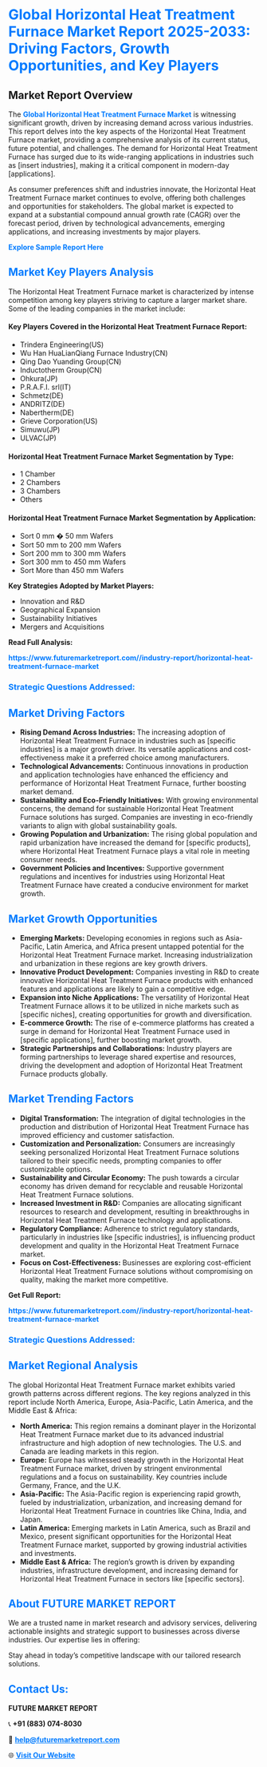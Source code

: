 <h1 style="color: #007BFF;">Global Horizontal Heat Treatment Furnace Market Report 2025-2033: Driving Factors, Growth Opportunities, and Key Players</h1>

<section id="overview">
<h2>Market Report Overview</h2>
<p>The <a href="https://www.futuremarketreport.com//industry-report/horizontal-heat-treatment-furnace-market" style="color: #007BFF; text-decoration: none;"><strong>Global Horizontal Heat Treatment Furnace Market</strong></a> is witnessing significant growth, driven by increasing demand across various industries. This report delves into the key aspects of the Horizontal Heat Treatment Furnace market, providing a comprehensive analysis of its current status, future potential, and challenges. The demand for Horizontal Heat Treatment Furnace has surged due to its wide-ranging applications in industries such as [insert industries], making it a critical component in modern-day [applications].</p>
<p>As consumer preferences shift and industries innovate, the Horizontal Heat Treatment Furnace market continues to evolve, offering both challenges and opportunities for stakeholders. The global market is expected to expand at a substantial compound annual growth rate (CAGR) over the forecast period, driven by technological advancements, emerging applications, and increasing investments by major players.</p>
</section>

<section id="overview">
<p><a href="https://www.futuremarketreport.com//request-sample/reportId=56113" style="color: #007BFF; text-decoration: none;"><strong>Explore Sample Report Here</strong></a></p>
</section>

<section id="key-players">
<h2 style="color: #007BFF;">Market Key Players Analysis</h2>
<p>The Horizontal Heat Treatment Furnace market is characterized by intense competition among key players striving to capture a larger market share. Some of the leading companies in the market include:</p>
<h4>Key Players Covered in the Horizontal Heat Treatment Furnace Report:</h4>
<ul><li>Trindera Engineering(US)</li><li>Wu Han HuaLianQiang Furnace Industry(CN)</li><li>Qing Dao Yuanding Group(CN)</li><li>Inductotherm Group(CN)</li><li>Ohkura(JP)</li><li>P.R.A.F.I. srl(IT)</li><li>Schmetz(DE)</li><li>ANDRITZ(DE)</li><li>Nabertherm(DE)</li><li>Grieve Corporation(US)</li><li>Simuwu(JP)</li><li>ULVAC(JP)</li></ul>
<h4>Horizontal Heat Treatment Furnace Market Segmentation by Type:</h4>
<ul><li>1 Chamber</li><li>2 Chambers</li><li>3 Chambers</li><li>Others</li></ul>

<h4>Horizontal Heat Treatment Furnace Market Segmentation by Application:</h4>
<ul><li>Sort 0 mm � 50 mm Wafers</li><li>Sort 50 mm to 200 mm Wafers</li><li>Sort 200 mm to 300 mm Wafers</li><li>Sort 300 mm to 450 mm Wafers</li><li>Sort More than 450 mm Wafers</li></ul>
<p><strong>Key Strategies Adopted by Market Players:</strong></p>
<ul>
<li>Innovation and R&D</li>
<li>Geographical Expansion</li>
<li>Sustainability Initiatives</li>
<li>Mergers and Acquisitions</li>
</ul>
</section>

<section>
<p><strong>Read Full Analysis: </strong></p><a href="https://www.futuremarketreport.com//industry-report/horizontal-heat-treatment-furnace-market" style="color: #007BFF; text-decoration: none;"><strong>https://www.futuremarketreport.com//industry-report/horizontal-heat-treatment-furnace-market</strong></a>
<h3 style="color: #007BFF;">Strategic Questions Addressed:</h3>
</section>

<section id="driving-factors">
<h2 style="color: #007BFF;">Market Driving Factors</h2>
<ul>
<li><strong>Rising Demand Across Industries:</strong> The increasing adoption of Horizontal Heat Treatment Furnace in industries such as [specific industries] is a major growth driver. Its versatile applications and cost-effectiveness make it a preferred choice among manufacturers.</li>
<li><strong>Technological Advancements:</strong> Continuous innovations in production and application technologies have enhanced the efficiency and performance of Horizontal Heat Treatment Furnace, further boosting market demand.</li>
<li><strong>Sustainability and Eco-Friendly Initiatives:</strong> With growing environmental concerns, the demand for sustainable Horizontal Heat Treatment Furnace solutions has surged. Companies are investing in eco-friendly variants to align with global sustainability goals.</li>
<li><strong>Growing Population and Urbanization:</strong> The rising global population and rapid urbanization have increased the demand for [specific products], where Horizontal Heat Treatment Furnace plays a vital role in meeting consumer needs.</li>
<li><strong>Government Policies and Incentives:</strong> Supportive government regulations and incentives for industries using Horizontal Heat Treatment Furnace have created a conducive environment for market growth.</li>
</ul>
</section>

<section id="growth-opportunities">
<h2 style="color: #007BFF;">Market Growth Opportunities</h2>
<ul>
<li><strong>Emerging Markets:</strong> Developing economies in regions such as Asia-Pacific, Latin America, and Africa present untapped potential for the Horizontal Heat Treatment Furnace market. Increasing industrialization and urbanization in these regions are key growth drivers.</li>
<li><strong>Innovative Product Development:</strong> Companies investing in R&D to create innovative Horizontal Heat Treatment Furnace products with enhanced features and applications are likely to gain a competitive edge.</li>
<li><strong>Expansion into Niche Applications:</strong> The versatility of Horizontal Heat Treatment Furnace allows it to be utilized in niche markets such as [specific niches], creating opportunities for growth and diversification.</li>
<li><strong>E-commerce Growth:</strong> The rise of e-commerce platforms has created a surge in demand for Horizontal Heat Treatment Furnace used in [specific applications], further boosting market growth.</li>
<li><strong>Strategic Partnerships and Collaborations:</strong> Industry players are forming partnerships to leverage shared expertise and resources, driving the development and adoption of Horizontal Heat Treatment Furnace products globally.</li>
</ul>
</section>

<section id="trending-factors">
<h2 style="color: #007BFF;">Market Trending Factors</h2>
<ul>
<li><strong>Digital Transformation:</strong> The integration of digital technologies in the production and distribution of Horizontal Heat Treatment Furnace has improved efficiency and customer satisfaction.</li>
<li><strong>Customization and Personalization:</strong> Consumers are increasingly seeking personalized Horizontal Heat Treatment Furnace solutions tailored to their specific needs, prompting companies to offer customizable options.</li>
<li><strong>Sustainability and Circular Economy:</strong> The push towards a circular economy has driven demand for recyclable and reusable Horizontal Heat Treatment Furnace solutions.</li>
<li><strong>Increased Investment in R&D:</strong> Companies are allocating significant resources to research and development, resulting in breakthroughs in Horizontal Heat Treatment Furnace technology and applications.</li>
<li><strong>Regulatory Compliance:</strong> Adherence to strict regulatory standards, particularly in industries like [specific industries], is influencing product development and quality in the Horizontal Heat Treatment Furnace market.</li>
<li><strong>Focus on Cost-Effectiveness:</strong> Businesses are exploring cost-efficient Horizontal Heat Treatment Furnace solutions without compromising on quality, making the market more competitive.</li>
</ul>
</section>

<section>
<p><strong>Get Full Report: </strong></p><a href="https://www.futuremarketreport.com//industry-report/horizontal-heat-treatment-furnace-market" style="color: #007BFF; text-decoration: none;"><strong>https://www.futuremarketreport.com//industry-report/horizontal-heat-treatment-furnace-market</strong></a>
<h3 style="color: #007BFF;">Strategic Questions Addressed:</h3>
</section>


<section id="regional-analysis">
<h2 style="color: #007BFF;">Market Regional Analysis</h2>
<p>The global Horizontal Heat Treatment Furnace market exhibits varied growth patterns across different regions. The key regions analyzed in this report include North America, Europe, Asia-Pacific, Latin America, and the Middle East & Africa:</p>
<ul>
<li><strong>North America:</strong> This region remains a dominant player in the Horizontal Heat Treatment Furnace market due to its advanced industrial infrastructure and high adoption of new technologies. The U.S. and Canada are leading markets in this region.</li>
<li><strong>Europe:</strong> Europe has witnessed steady growth in the Horizontal Heat Treatment Furnace market, driven by stringent environmental regulations and a focus on sustainability. Key countries include Germany, France, and the U.K.</li>
<li><strong>Asia-Pacific:</strong> The Asia-Pacific region is experiencing rapid growth, fueled by industrialization, urbanization, and increasing demand for Horizontal Heat Treatment Furnace in countries like China, India, and Japan.</li>
<li><strong>Latin America:</strong> Emerging markets in Latin America, such as Brazil and Mexico, present significant opportunities for the Horizontal Heat Treatment Furnace market, supported by growing industrial activities and investments.</li>
<li><strong>Middle East & Africa:</strong> The region’s growth is driven by expanding industries, infrastructure development, and increasing demand for Horizontal Heat Treatment Furnace in sectors like [specific sectors].</li>
</ul>
</section>

<footer>
<h2 style="color: #007BFF;">About FUTURE MARKET REPORT</h2>
<p>We are a trusted name in market research and advisory services, delivering actionable insights and strategic support to businesses across diverse industries. Our expertise lies in offering:</p>

<p>Stay ahead in today’s competitive landscape with our tailored research solutions.</p>

<h2 style="color: #007BFF;">Contact Us:</h2>
<p><strong>FUTURE MARKET REPORT</strong></p>
<p>📞 <strong>+91 (883) 074-8030</strong></p>
<p>📧 <strong><a href="mailto:help@futuremarketreport.com" style="color: #007BFF;">help@futuremarketreport.com</a></strong></p>
<p>🌐 <strong><a href="https://www.futuremarketreport.com/" style="color: #007BFF;">Visit Our Website</a></strong></p>
</footer>